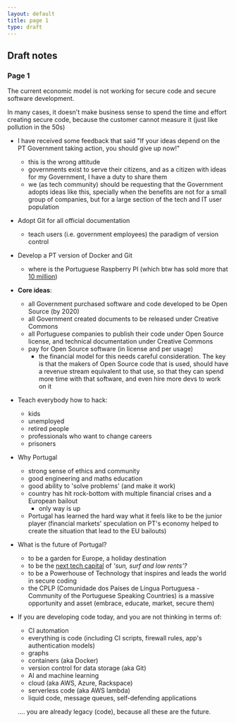 ```yaml
---
layout: default
title: page 1
type: draft
---
```


## Draft notes 

### Page 1

The current economic model is not working for secure code and secure software development.

In many cases, it doesn't make business sense to spend the time and effort creating secure code, because the customer cannot measure it (just like pollution in the 50s)

* I have received some feedback that said "If your ideas depend on the PT Government taking action, you should give up now!"
  * this is the wrong attitude
  * governments exist to serve their citizens, and as a citizen with ideas for my Government, I have a duty to share them
  * we (as tech community) should be requesting that the Government adopts ideas like this, specially when the benefits are not for a small group of companies, but for a large section of the tech and IT user population

* Adopt Git for all official documentation
  * teach users (i.e. government employees) the paradigm of version control

* Develop a PT version of Docker and Git
  * where is the Portuguese Raspberry PI (which btw has sold more that [10 million](http://www.bbc.co.uk/news/technology-37305200))

* **Core ideas**:
  * all Government purchased software and code developed to be Open Source (by 2020)
  * all Government created documents to be released under Creative Commons
  * all Portuguese companies to publish their code under Open Source license, and technical documentation under Creative Commons
  * pay for Open Source software (in license and per usage)
    * the financial model for this needs careful consideration. The key is that the makers of Open Source code that is used, should have a revenue stream equivalent to that use, so that they can spend more time with that software, and even hire more devs to work on it

* Teach everybody how to hack:
  * kids
  * unemployed
  * retired people
  * professionals who want to change careers
  * prisoners

* Why Portugal
  * strong sense of ethics and community
  * good engineering and maths education
  * good ability to 'solve problems' (and make it work)
  * country has hit rock-bottom with multiple financial crises and a European bailout
    * only way is up
  * Portugal has learned the hard way what it feels like to be the junior player (financial markets' speculation on PT's economy helped to create the situation that lead to the EU bailouts)

* What is the future of Portugal?
  * to be a garden for Europe, a holiday destination
  * to be the [next tech capital](https://www.theguardian.com/world/2016/oct/29/lisbon-web-summit-sun-surf-cheap-rents-tech-capital) of _'sun, surf and low rents'?_
  * to be a Powerhouse of Technology that inspires and leads the world in secure coding
  * the CPLP (Comunidade dos Países de Língua Portuguesa - Community of the Portuguese Speaking Countries) is a massive opportunity and asset (embrace, educate, market, secure them)


* If you are developing code today, and you are not thinking in terms of:
  * CI automation
  * everything is code (including CI scripts, firewall rules, app's authentication models)
  * graphs
  * containers (aka Docker)
  * version control for data storage (aka Git)
  * AI and machine learning
  * cloud (aka AWS, Azure, Rackspace)
  * serverless code (aka AWS lambda)
  * liquid code, message queues, self-defending applications

  .... you are already legacy (code), because all these are the future.
